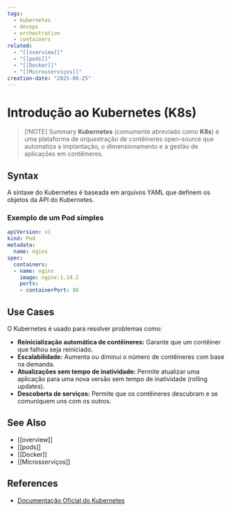 ```yaml
---
tags:
  - kubernetes
  - devops
  - orchestration
  - containers
related:
  - "[[overview]]"
  - "[[pods]]"
  - "[[Docker]]"
  - "[[Microsserviços]]"
creation-date: "2025-08-25"
---
```


# Introdução ao Kubernetes (K8s)

> [!NOTE] Summary
> **Kubernetes** (comumente abreviado como **K8s**) é uma plataforma de orquestração de contêineres open-source que automatiza a implantação, o dimensionamento e a gestão de aplicações em contêineres.

## Syntax

A sintaxe do Kubernetes é baseada em arquivos YAML que definem os objetos da API do Kubernetes.

### Exemplo de um Pod simples

```yaml
apiVersion: v1
kind: Pod
metadata:
  name: nginx
spec:
  containers:
  - name: nginx
    image: nginx:1.14.2
    ports:
    - containerPort: 80
```

## Use Cases

O Kubernetes é usado para resolver problemas como:

- **Reinicialização automática de contêineres:** Garante que um contêiner que falhou seja reiniciado.
- **Escalabilidade:** Aumenta ou diminui o número de contêineres com base na demanda.
- **Atualizações sem tempo de inatividade:** Permite atualizar uma aplicação para uma nova versão sem tempo de inatividade (rolling updates).
- **Descoberta de serviços:** Permite que os contêineres descubram e se comuniquem uns com os outros.

## See Also

- [[overview]]
- [[pods]]
- [[Docker]]
- [[Microsserviços]]

## References

- [Documentação Oficial do Kubernetes](https://kubernetes.io/docs/home/)
